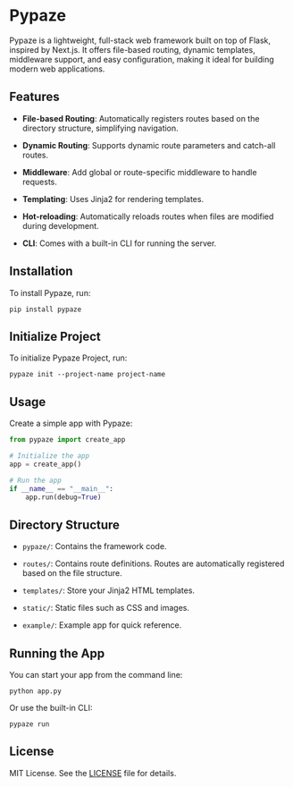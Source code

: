 # Pypaze

Pypaze is a lightweight, full-stack web framework built on top of Flask, inspired by Next.js. It offers file-based routing, dynamic templates, middleware support, and easy configuration, making it ideal for building modern web applications.

## Features

- **File-based Routing**: Automatically registers routes based on the directory structure, simplifying navigation.

- **Dynamic Routing**: Supports dynamic route parameters and catch-all routes.

- **Middleware**: Add global or route-specific middleware to handle requests.

- **Templating**: Uses Jinja2 for rendering templates.

- **Hot-reloading**: Automatically reloads routes when files are modified during development.

- **CLI**: Comes with a built-in CLI for running the server.

## Installation

To install Pypaze, run:

```
pip install pypaze
```

## Initialize Project

To initialize Pypaze Project, run:

```
pypaze init --project-name project-name
```

## Usage

Create a simple app with Pypaze:

```python
from pypaze import create_app

# Initialize the app
app = create_app()

# Run the app
if __name__ == "__main__":
    app.run(debug=True)
```

## Directory Structure

- `pypaze/`: Contains the framework code.

- `routes/`: Contains route definitions. Routes are automatically registered based on the file structure.

- `templates/`: Store your Jinja2 HTML templates.

- `static/`: Static files such as CSS and images.

- `example/`: Example app for quick reference.

## Running the App

You can start your app from the command line:

```
python app.py
```

Or use the built-in CLI:

```
pypaze run
```

## License

MIT License. See the [LICENSE](LICENSE) file for details.
